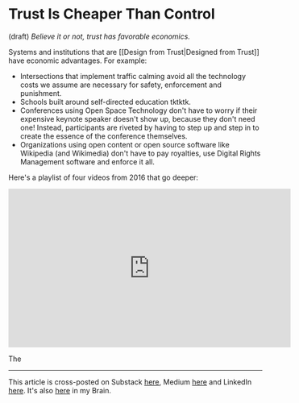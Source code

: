 # Trust Is Cheaper Than Control
 (draft) 
*Believe it or not, trust has favorable economics.* 

Systems and institutions that are [[Design from Trust|Designed from Trust]] have economic advantages. For example: 

- Intersections that implement traffic calming avoid all the technology costs we assume are necessary for safety, enforcement and punishment. 
- Schools built around self-directed education tktktk. 
- Conferences using Open Space Technology don't have to worry if their expensive keynote speaker doesn't show up, because they don't need one! Instead, participants are riveted by having to step up and step in to create the essence of the conference themselves. 
- Organizations using open content or open source software like Wikipedia (and Wikimedia) don't have to pay royalties, use Digital Rights Management software and enforce it all. 

Here's a playlist of four videos from 2016 that go deeper: 

<iframe width="560" height="315" src="https://www.youtube.com/embed/videoseries?si=lP_wDV8ux-4lx1b_&amp;list=PLreQNsM8LqWCe6iQnA_84PbtOqsJ9c5w3" title="YouTube video player" frameborder="0" allow="accelerometer; autoplay; clipboard-write; encrypted-media; gyroscope; picture-in-picture; web-share" referrerpolicy="strict-origin-when-cross-origin" allowfullscreen></iframe>

The 

--- 
This article is cross-posted on Substack [here](), Medium [here]() and LinkedIn [here](). It's also [here]() in my Brain. 